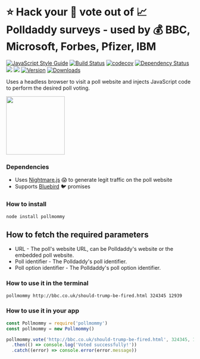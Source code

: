 # :star: Hack your :see_no_evil: vote out of :chart_with_upwards_trend: Polldaddy surveys - used by :moneybag: BBC, Microsoft, Forbes, Pfizer, IBM
[![JavaScript Style Guide](https://img.shields.io/badge/code%20style-standard-brightgreen.svg)](http://standardjs.com/)
[![Build Status](https://travis-ci.org/hfreire/pollmommy.svg?branch=master)](https://travis-ci.org/hfreire/pollmommy)
[![codecov](https://codecov.io/gh/hfreire/pollmommy/branch/master/graph/badge.svg)](https://codecov.io/gh/hfreire/pollmommy)
[![Dependency Status](https://img.shields.io/david/hfreire/pollmommy.svg?style=flat)](https://david-dm.org/hfreire/pollmommy)
[![](https://img.shields.io/github/release/hfreire/pollmommy.svg)](https://github.com/hfreire/pollmommy/releases)
[![](https://img.shields.io/badge/license-MIT-blue.svg)](LICENSE)
[![Version](https://img.shields.io/npm/v/pollmommy.svg)](https://www.npmjs.com/package/pollmommy)
[![Downloads](https://img.shields.io/npm/dt/pollmommy.svg)](https://www.npmjs.com/package/pollmommy) 

Uses a headless browser to visit a poll website and injects JavaScript code to perform the desired poll voting. 

<img src="https://raw.githubusercontent.com/hfreire/pollmommy/master/share/github/voting-screencapture.gif" width="157">

### Dependencies
* Uses [Nightmare.js](http://www.nightmarejs.org/) :scream: to generate legit traffic on the poll website
* Supports [Bluebird](https://github.com/petkaantonov/bluebird) :bird: promises

### How to install
```
node install pollmommy
```

## How to fetch the required parameters
* URL - The poll's website URL, can be Polldaddy's website or the embedded poll website.
* Poll identifier - The Polldaddy's poll identifier.
* Poll option identifier - The Polldaddy's poll option identifier.

### How to use it in the terminal
```bash
pollmommy http://bbc.co.uk/should-trump-be-fired.html 324345 12939
```

### How to use it in your app
```javascript
const Pollmommy = require('pollmommy')
const pollmommy = new Pollmommy()

pollmommy.vote('http://bbc.co.uk/should-trump-be-fired.html', 324345, 12939)
  .then(() => console.log('Voted successfully!'))
  .catch((error) => console.error(error.message))
```
